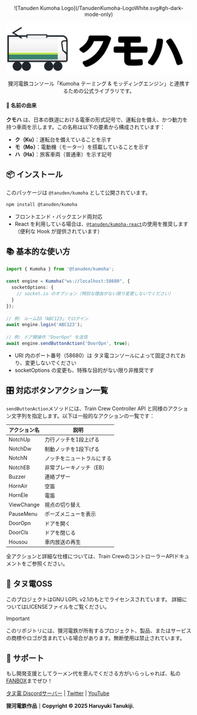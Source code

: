 <center>
<!-- <h1>クモハ</h1> -->
![Tanuden Kumoha Logo](/TanudenKumoha-LogoWhite.svg#gh-dark-mode-only)

![Tanuden Kumoha Logo](/TanudenKumoha-LogoBlack.svg#gh-light-mode-only)

狸河電鉄コンソール「Kumoha テーミング & モッディングエンジン」と連携するための公式ライブラリです。
</center>

#### 🚄 名前の由来

**クモハ** は、日本の鉄道における電車の形式記号で、運転台を備え、かつ動力を持つ車両を示します。この名称は以下の要素から構成されています：

- **ク（Ku）**：運転台を備えていることを示す  
- **モ（Mo）**：電動機（モーター）を搭載していることを示す  
- **ハ（Ha）**：旅客車両（普通車）を示す記号

## 📦 インストール

このパッケージは `@tanuden/kumoha` として公開されています。

```bash
npm install @tanuden/kumoha
```
* フロントエンド・バックエンド両対応
* React を利用している場合は、[`@tanuden/kumoha-react`](https://www.npmjs.com/package/@tanuden/kumoha-react)の使用を推奨します（便利な Hook が提供されています）

## 📚 基本的な使い方
```ts
import { Kumoha } from '@tanuden/kumoha';

const engine = Kumoha("ws://localhost:58680", {
  socketOptions: {
    // socket.io のオプション（特別な理由がない限り変更しないでください）
  }
});

// 例: ルームID「ABC123」でログイン
await engine.login('ABC123');

// 例: ドア開操作 "DoorOpn" を送信
await engine.sendButtonAction('DoorOpn', true);
```
* URI 内のポート番号（58680）は タヌ電コンソールによって固定されており、変更しないでください
* socketOptions の変更も、特殊な目的がない限り非推奨です

## 🎛️ 対応ボタンアクション一覧
`sendButtonAction`メソッドには、Train Crew Controller API と同様のアクション文字列を指定します。以下は一般的なアクションの一覧です：

| アクション名 | 説明                       |
| ------------ | -------------------------- |
| NotchUp      | 力行ノッチを1段上げる      |
| NotchDw      | 制動ノッチを1段下げる      |
| NotchN       | ノッチをニュートラルにする |
| NotchEB      | 非常ブレーキノッチ（EB）   |
| Buzzer       | 連絡ブザー                 |
| HornAir      | 空笛                       |
| HornEle      | 電笛                       |
| ViewChange   | 視点の切り替え             |
| PauseMenu    | ポーズメニューを表示       |
| DoorOpn      | ドアを開く                 |
| DoorCls      | ドアを閉じる               |
| Housou       | 車内放送の再生             |

全アクションと詳細な仕様については、Train CrewのコントローラーAPIドキュメントをご参照ください。

## 💾 タヌ電OSS
このプロジェクトはGNU LGPL v2.1のもとでライセンスされています。
詳細についてはLICENSEファイルをご覧ください。

> [!IMPORTANT] 
> このリポジトリには、狸河電鉄が所有するプロジェクト、製品、またはサービスの商標やロゴが含まれている場合があります。無断使用は禁止されています。

## 💝 サポート
もし開発支援としてラーメン代を恵んでくださる方がいらっしゃれば、私の[FANBOX](https://haruyukitanuki.fanbox.cc)までぜひ！

[タヌ電 Discordサーバー](https://go.tanu.ch/タヌ電-discord) | [Twitter](https://go.tanu.ch/twitter) | [YouTube](https://go.tanu.ch/tanutube)

**狸河電鉄作品｜Copyright &copy; 2025 Haruyuki Tanukiji.**